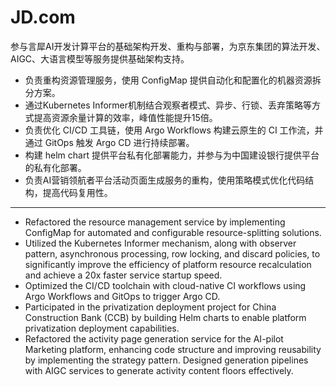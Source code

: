 # JD.com

参与言犀AI开发计算平台的基础架构开发、重构与部署，为京东集团的算法开发、AIGC、大语言模型等服务提供基础架构支持。

- 负责重构资源管理服务，使用 ConfigMap 提供自动化和配置化的机器资源拆分方案。
- 通过Kubernetes Informer机制结合观察者模式、异步、行锁、丢弃策略等方式提高资源余量计算的效率，峰值性能提升15倍。
- 负责优化 CI/CD 工具链，使用 Argo Workflows 构建云原生的 CI 工作流，并通过 GitOps 触发 Argo CD 进行持续部署。
- 构建 helm chart 提供平台私有化部署能力，并参与为中国建设银行提供平台的私有化部署。
- 负责AI营销领航者平台活动页面生成服务的重构，使用策略模式优化代码结构，提高代码复用性。

---

- Refactored the resource management service by implementing ConfigMap for automated and configurable resource-splitting solutions. 
- Utilized the Kubernetes Informer mechanism, along with observer pattern, asynchronous processing, row locking, and discard policies, to significantly improve the efficiency of platform resource recalculation and achieve a 20x faster service startup speed. 
- Optimized the CI/CD toolchain with cloud-native CI workflows using Argo Workflows and GitOps to trigger Argo CD.
- Participated in the privatization deployment project for China Construction Bank (CCB) by building Helm charts to enable platform privatization deployment capabilities. 
- Refactored the activity page generation service for the AI-pilot Marketing platform, enhancing code structure and improving reusability by implementing the strategy pattern. Designed generation pipelines with AIGC services to generate activity content floors effectively.